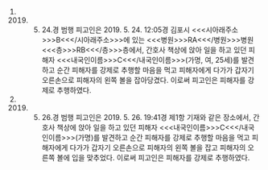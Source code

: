 1. 2019. 5. 24.경 범행
피고인은 2019. 5. 24. 12:05경 김포시 <<<시아래주소>>>B<<</시아래주소>>>에 있는 <<<병원>>>RA<<</병원>>>병원 <<<층>>>RB<<</층>>>층에서, 간호사 책상에 앉아 일을 하고 있던 피해자 <<<내국인이름>>>C<<</내국인이름>>>(가명, 여, 25세)를 발견하고 순간 피해자를 강제로 추행할 마음을 먹고 피해자에게 다가가 갑자기 오른손으로 피해자의 왼쪽 볼을 잡아당겼다.
이로써 피고인은 피해자를 강제로 추행하였다.
2. 2019. 5. 26.경 범행
피고인은 2019. 5. 26. 19:41경 제1항 기재와 같은 장소에서, 간호사 책상에 앉아 일을 하고 있던 피해자 <<<내국인이름>>>C<<</내국인이름>>>(가명)를 발견하고 순간 피해자를 강제로 추행할 마음을 먹고 피해자에게 다가가 갑자기 오른손으로 피해자의 왼쪽 볼을 잡고 피해자의 오른쪽 볼에 입을 맞추었다.
이로써 피고인은 피해자를 강제로 추행하였다.